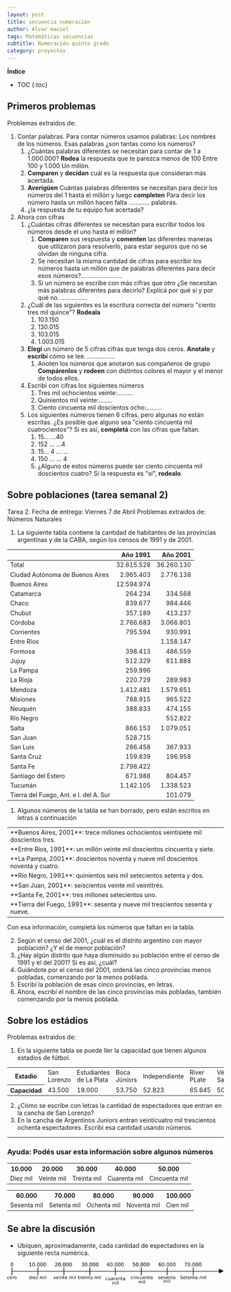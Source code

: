 ```yaml
---
layout: post
title: secuencia numeración
author: Alvar maciel
tags: Matemáticas secuencias
subtitle: Numeración quinto grado
category: proyectos
---
```


**Índice**

* TOC
{:toc}

## Primeros problemas
Problemas extraidos de:

1.  Contar palabras. Para contar números usamos palabras: Los nombres de los números. Esas palabras ¿son tantas como los números?
    1.  ¿Cuántas palabras diferentes se necesitan para contar de 1 a 1.000.000? **Rodea** la respuesta que te parezca
        menos de 100        Entre 100 y 1.000          Un millón.
    2.  **Comparen** y **decidan** cuál es la respuesta que consideran más acertada.
    3.  **Averigüen** Cuántas palabras diferentes se necesitan para decir los números del 1 hasta el millón y luego **completen**
        Para decir los número hasta un millón hacen falta &#x2026;&#x2026;&#x2026;&#x2026; palabras.
    4.  ¿la respuesta de tu equipo fue acertada?
2.  Ahora con cifras
    1.  ¿Cuántas cifras diferentes se necesitan para escribir todos los números desde el uno hasta el millón?
        1.  **Comparen** sus respuesta y **comenten** las diferentes maneras que utilizaron para resolverlo, para estar seguros que no se olvidan de ninguna cifra.
        2.  Se necesitan la misma cantidad de cifras para escribir los números hasta un millón que de palabras diferentes para decir esos números?&#x2026;&#x2026;&#x2026;&#x2026;&#x2026;&#x2026;&#x2026;&#x2026;
        3.  Si un número se escribe con más cifras que otro ¿Se necesitan más palabras diferentes para decirlo? Explicá por qué sí y por qué no. &#x2026;&#x2026;&#x2026;&#x2026;&#x2026;
    2.  ¿Cuál de las siguientes es la escritura correcta del número "ciento tres mil quince"? **Rodeala**
        1.  103.150
        2.  130.015
        3.  103.015
        4.  1.003.015
    3.  **Elegí** un número de 5 cifras cifras que tenga dos ceros. **Anotalo** y **escribí** cómo se lee. &#x2026;&#x2026;&#x2026;&#x2026;&#x2026;.
        1.  Anoten los números que anotaron sus compañeros de grupo **Compárenlos** y **rodeen** con distintos colores el mayor y el menor de todos ellos.
    4.  Escribí con cifras los siguientes números
        1.  Tres mil ochocientos veinte:&#x2026;&#x2026;&#x2026;
        2.  Quinientos mil veinte:&#x2026;&#x2026;..
        3.  Ciento cincuenta mil doscientos ocho:&#x2026;&#x2026;&#x2026;
    5.  Los siguientes números tienen 6 cifras, pero algunas no están escritas. ¿Es posible que alguno sea "ciento cincuenta mil cuatrocientos"? Si es así, **completá** con las cifras que faltan.
        1.  15&#x2026; &#x2026;40
        2.  152 &#x2026; &#x2026;4
        3.  15&#x2026; 4 &#x2026; &#x2026;
        4.  150 &#x2026; &#x2026; 4
        5.  ¿Alguno de estos números puede ser ciento cincuenta mil doscientos cuatro? Si la respuesta es "sí", **rodealo**.


## Sobre poblaciones (tarea semanal 2)
Tarea 2. Fecha de entrega: Viernes 7 de Abril
Problemas extraidos de:
Números Naturales

1. La siguiente tabla contiene la cantidad de habitantes de las provincias argentinas y de la CABA, según los censos de 1991 y de 2001.

||Año 1991|	Año 2001|
|:--|---:|---:|
|Total|	32.615.528|	36.260.130|
|Ciudad Autónoma de Buenos Aires|	2.965.403|	2.776.138|
|Buenos Aires	|12.594.974	| |
|Catamarca|	264.234|	334.568|
|Chaco	|839.677	|984.446|
|Chubut	|357.189|	413.237|
|Córdoba|	2.766.683|	3.066.801|
|Corrientes|	795.594	|930.991|
|Entre Ríos| |	1.158.147|
|Formosa	|398.413|	486.559|
|Jujuy	|512.329|	611.888|
|La Pampa|	259.996|	|
|La Rioja|	220.729	|289.983|
|Mendoza|	1.412.481	|1.579.651|
|Misiones|	788.915|	965.522|
|Neuquén|	388.833|	474.155|
|Río Negro| |	552.822|
|Salta|	866.153	|1.079.051|
|San Juan|	528.715|	|
|San Luis|	286.458	|367.933|
|Santa Cruz|	159.839|	196.958|
|Santa Fe|	2.798.422	| |
|Santiago del Estero|	671.988	|804.457|
|Tucumán|	1.142.105|	1.338.523|
|Tierra del Fuego, Ant. e I. del A. Sur|	|	101.079|

1. Algunos números de la tabla se han borrado, pero están escritos en letras a continuación

<table>
<tr>
<td>**Buenos Aires, 2001**: trece millones ochocientos veintisiete mil doscientos tres.</td>
</tr>
<tr>
<td>**Entre Ríos, 1991**: un millón veinte mil doscientos cincuenta y siete.</td>
</tr>
<tr>
<td>**La Pampa, 2001**: doscientos noventa y nueve mil doscientos noventa y cuatro.</td>
</tr>
<tr>
<td>**Río Negro, 1991**: quinientos seis mil setecientos setenta y dos.</td>
</tr>
<tr>
<td>**San Juan, 2001**: seiscientos veinte mil veintitrés.</td>
</tr>
<tr>
<td>**Santa Fe, 2001**: tres millones setecientos uno.</td>
</tr>
<tr>
<td>**Tierra del Fuego, 1991**: sesenta y nueve mil trescientos sesenta y nueve.</td>
</tr>
</table>

Con esa información, completá los números que faltan en la tabla.

2. Según el censo del 2001, ¿cuál es el distrito argentino con mayor población? ¿Y el de menor población?
3. ¿Hay algún distrito que haya disminuido su población entre el censo de 1991 y el del 2001? Si es así, ¿cuál?
4. Guiándote  por  el  censo  del  2001,  ordená  las  cinco  provincias  menos  pobladas,  comenzando  por  la menos poblada.
5. Escribí la población de esas cinco provincias, en letras.
6. Ahora, escribí el nombre de las cinco provincias más pobladas, también comenzando por la menos poblada.

## Sobre los estádios
Problemas extraidos de:

1. En la siguiente tabla se puede ller la capacidad que tienen algunos estadios de fútbol.


<table>
<tr>
<th>Estadio</th>
<td>San<br/>Lorenzo</td>
<td>Estudiantes<br/>de La Plata</td>
<td>Boca<br/>Júniors</td>
<td>Independiente</td>
<td>River<br/>PLate</td>
<td>Vélez<br/>Sarfield</td>
</tr>
<tr>
<th>Capacidad</th>
<td>43.500</td>
<td>19.000</td>
<td>53.750</td>
<td>52.823</td>
<td>65.645</td>
<td>50.000</td>
</tr>
</table>

2. ¿Cómo se escribe con letras la cantidad de espectadores que entran en la cancha de San Lorenzo?
3. En la cancha de Argentinos Juniors entran veinticuatro mil trescientos ochenta espectadores. Escribí esa cantidad usando números.

-----------
### Ayuda: Podés usar esta información sobre algunos números

<table>
<tr>
<th>10.000</th>
<th>20.000</th>
<th>30.000</th>
<th>40.000</th>
<th>50.000</th>
</tr>
<tr>
<td>Diez mil</td>
<td>Veinte mil</td>
<td>Treinta mil</td>
<td>Cuarenta mil</td>
<td>Cincuenta mil</td>
</tr>
</table>

<table>
<tr>
<th>60.000</th>
<th>70.000</th>
<th>80.000</th>
<th>90.000</th>
<th>100.000</th>
</tr>
<tr>
<td>Sesenta mil</td>
<td>Setenta mil</td>
<td>Ochenta mil</td>
<td>Noventa mil</td>
<td>Cien mil</td>
</tr>
</table>

## Se abre la discusión

- Ubiquen, aproximadamente, cada cantidad de espectadores en la siguiente recta numérica.

![](/img/tareas/RectaNumericaDiezMil.png)
